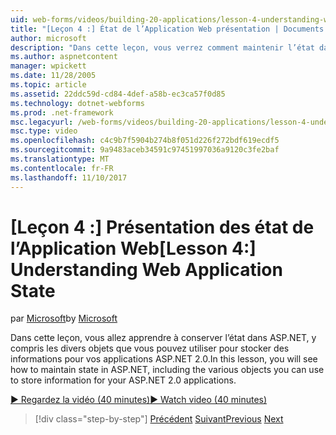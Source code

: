 ```yaml
---
uid: web-forms/videos/building-20-applications/lesson-4-understanding-web-application-state
title: "[Leçon 4 :] État de l’Application Web présentation | Documents Microsoft"
author: microsoft
description: "Dans cette leçon, vous verrez comment maintenir l’état dans ASP.NET, y compris les divers objets que vous pouvez utiliser pour stocker les informations de votre application ASP.NET 2.0..."
ms.author: aspnetcontent
manager: wpickett
ms.date: 11/28/2005
ms.topic: article
ms.assetid: 22ddc59d-cd84-4def-a58b-ec3ca57f0d85
ms.technology: dotnet-webforms
ms.prod: .net-framework
msc.legacyurl: /web-forms/videos/building-20-applications/lesson-4-understanding-web-application-state
msc.type: video
ms.openlocfilehash: c4c9b7f5904b274b8f051d226f272bdf619ecdf5
ms.sourcegitcommit: 9a9483aceb34591c97451997036a9120c3fe2baf
ms.translationtype: MT
ms.contentlocale: fr-FR
ms.lasthandoff: 11/10/2017
---
```

<a name="lesson-4-understanding-web-application-state"></a><span data-ttu-id="c66b3-103">[Leçon 4 :] Présentation des état de l’Application Web</span><span class="sxs-lookup"><span data-stu-id="c66b3-103">[Lesson 4:] Understanding Web Application State</span></span>
====================
<span data-ttu-id="c66b3-104">par [Microsoft](https://github.com/microsoft)</span><span class="sxs-lookup"><span data-stu-id="c66b3-104">by [Microsoft](https://github.com/microsoft)</span></span>

<span data-ttu-id="c66b3-105">Dans cette leçon, vous allez apprendre à conserver l’état dans ASP.NET, y compris les divers objets que vous pouvez utiliser pour stocker des informations pour vos applications ASP.NET 2.0.</span><span class="sxs-lookup"><span data-stu-id="c66b3-105">In this lesson, you will see how to maintain state in ASP.NET, including the various objects you can use to store information for your ASP.NET 2.0 applications.</span></span>

[<span data-ttu-id="c66b3-106">&#9654; Regardez la vidéo (40 minutes)</span><span class="sxs-lookup"><span data-stu-id="c66b3-106">&#9654; Watch video (40 minutes)</span></span>](https://channel9.msdn.com/Blogs/ASP-NET-Site-Videos/lesson-4-understanding-web-application-state)

>[!div class="step-by-step"]
<span data-ttu-id="c66b3-107">[Précédent](lesson-3-understanding-more-about-events-and-postback.md)
[Suivant](lesson-5-debugging-and-tracing-your-website.md)</span><span class="sxs-lookup"><span data-stu-id="c66b3-107">[Previous](lesson-3-understanding-more-about-events-and-postback.md)
[Next](lesson-5-debugging-and-tracing-your-website.md)</span></span>
